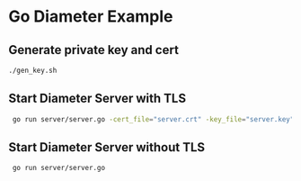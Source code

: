 # Go Diameter Example

## Generate private key and cert
```bash
./gen_key.sh
```

## Start Diameter Server with TLS
```bash
 go run server/server.go -cert_file="server.crt" -key_file="server.key"  
 ```

 ## Start Diameter Server without TLS
 ```bash
  go run server/server.go 
  ```